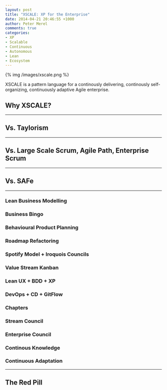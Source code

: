 ```yaml
---
layout: post
title: "XSCALE: XP for the Enterprise"
date: 2014-04-21 20:46:55 +1000
author: Peter Merel
comments: true
categories: 
- XP
- Scalable
- Continuous
- Autonomous
- Lean
- Ecosystem
---
```


{% img /images/xscale.png %}

XSCALE is a pattern language for a continously delivering,
continously self-organizing, continuously adaptive Agile enterprise.

<!-- more -->

## Why XSCALE?

---

## Vs. Taylorism

---

## Vs. Large Scale Scrum, Agile Path, Enterprise Scrum

---

## Vs. SAFe

---

### Lean Business Modelling

### Business Bingo

### Behavioural Product Planning

### Roadmap Refactoring

### Spotify Model + Iroquois Councils

### Value Stream Kanban

### Lean UX + BDD + XP

### DevOps + CD + GitFlow

### Chapters

### Stream Council

### Enterprise Council

### Continous Knowledge

### Continuous Adaptation

---

## The Red Pill

